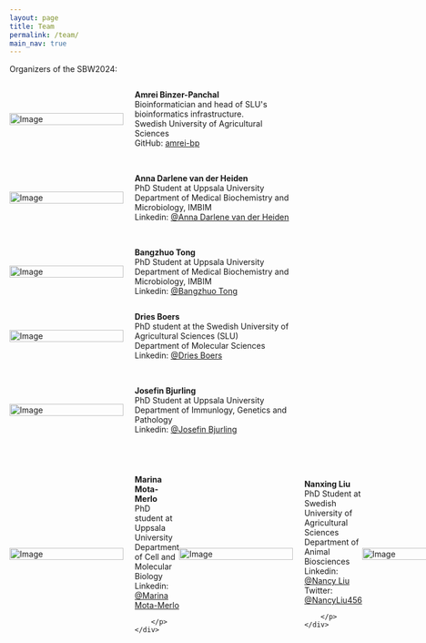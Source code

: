 ```yaml
---
layout: page
title: Team
permalink: /team/
main_nav: true
---
```


<!-- Team photo of SBW2024: will come later

<!-- add team picture here when you have -->

<!--  ![alt text]({{ site.baseurl }}/assets/team/simpsons_team.png "Team photo")  
-->

Organizers of the SBW2024:

<!-- member: -->
<!-- <h1 id="two column layout">Amrei Binzer-Panchal</h1>  this is a big title if you want-->

<div style="display: flex;align-items: center;">
    <div style="flex: 0 0 200px; padding-right: 10px;">
        <img src="{{ site.baseurl }}/assets/team/Amrei_modified.png" alt="Image" style="width: 100%;">
    </div>
    <div style="flex: 1; padding-left: 10px;">
        <!-- Place your text content here -->
        <p><strong>Amrei Binzer-Panchal </strong> <br>
        Bioinformatician and head of SLU's bioinformatics infrastructure. <br>
        Swedish University of Agricultural Sciences <br>
        GitHub: <a href="https://github.com/amrei-bp" target="_blank">
        amrei-bp</a>
        </p>
    </div>
</div>

<br>

<!-- member: -->
<!-- <h1 id="two column layout">Anna Darlene van der Heiden</h1>  this is a big title if you want-->

<div style="display: flex;align-items: center;">
    <div style="flex: 0 0 200px; padding-right: 10px;">
        <img src="{{ site.baseurl }}/assets/team/Anna_Darlene_modified.png" alt="Image" style="width: 100%;">
    </div>
    <div style="flex: 1; padding-left: 10px;">
        <!-- Place your text content here -->
        <p><strong>Anna Darlene van der Heiden </strong> <br>
        PhD Student at Uppsala University <br>
        Department of Medical Biochemistry and Microbiology, IMBIM <br>
        Linkedin: <a href="https://www.linkedin.com/in/advdh/" target="_blank">
        @Anna Darlene van der Heiden</a>
        </p>
    </div>
</div>

<br>

<!-- member: -->

<div style="display: flex;align-items: center;">
    <div style="flex: 0 0 200px; padding-right: 10px;">
        <img src="{{ site.baseurl }}/assets/team/Bangzhuo_tong_modified.png" alt="Image" style="width: 100%;">
    </div>
    <div style="flex: 1; padding-left: 10px;">
        <!-- Place your text content here -->
        <p><strong>Bangzhuo Tong </strong> <br>
        PhD Student at Uppsala University <br>
        Department of Medical Biochemistry and Microbiology, IMBIM <br>
        Linkedin: <a href="https://www.linkedin.com/in/bangzhuo-tong-23aa06272/" target="_blank">
        @Bangzhuo Tong</a>
        </p>
    </div>
</div>

<be>


<!-- member: -->

<div style="display: flex;align-items: center;">
    <div style="flex: 0 0 200px; padding-right: 10px;">
        <img src="{{ site.baseurl }}/assets/team/Dries Boers_modified.png" alt="Image" style="width: 100%;">
    </div>
    <div style="flex: 1; padding-left: 10px;">
        <!-- Place your text content here -->
        <p><strong>Dries Boers </strong> <br>
        PhD student at the Swedish University of Agricultural Sciences (SLU) <br>
        Department of Molecular Sciences <br>
        Linkedin: <a href="https://www.linkedin.com/in/driesboers/" target="_blank">
        @Dries Boers</a>
        </p>
    </div>
</div>

<br>


<!--  member: -->

<div style="display: flex;align-items: center;">
    <div style="flex: 0 0 200px; padding-right: 10px;">
        <img src="{{ site.baseurl }}/assets/team/Josefin_modified.png" alt="Image" style="width: 100%;">
    </div>
    <div style="flex: 1; padding-left: 10px;">
        <!-- Place your text content here -->
        <p><strong>Josefin Bjurling </strong> <br>
        PhD Student at Uppsala University <br>
        Department of Immunlogy, Genetics and Pathology<br>
        Linkedin: <a href="https://www.linkedin.com/in/josefin-bjurling-4b53001bb/" target="_blank">@Josefin Bjurling</a>
        </p>
    </div>
</div>

<br>


<!-- member: -->

<div style="display: flex;align-items: center;">
    <div style="flex: 0 0 200px; padding-right: 10px;">
        <img src="{{ site.baseurl }}/assets/team/Marina Mota-Merlo_modified.png" alt="Image" style="width: 100%;">
    </div>
    <div style="flex: 1; padding-left: 10px;">
        <!-- Place your text content here -->
        <p><strong>Marina Mota-Merlo </strong> <br>
        PhD student at Uppsala University<br>
        Department of Cell and Molecular Biology <br>
        Linkedin: <a href="https://www.linkedin.com/in/marina-mota-merlo-544623170/" target="_blank">@Marina Mota-Merlo</a> <br>

        </p>
    </div>
</div>

<br>

<!-- member: -->

<div style="display: flex;align-items: center;">
    <div style="flex: 0 0 200px; padding-right: 10px;">
        <img src="{{ site.baseurl }}/assets/team/Nanxing_liu_modified.png" alt="Image" style="width: 100%;">
    </div>
    <div style="flex: 1; padding-left: 10px;">
        <!-- Place your text content here -->
        <p><strong>Nanxing Liu </strong> <br>
        PhD Student at Swedish University of Agricultural Sciences<br>
        Department of Animal Biosciences <br>
        Linkedin: <a href="https://www.linkedin.com/in/nancy-liu-37479b229/" target="_blank">@Nancy Liu</a> <br>
        Twitter: <a href="https://x.com/NancyLiu456" target="_blank">@NancyLiu456</a> <br>


        </p>
    </div>
</div>

<br>

<!-- member: -->

<div style="display: flex;align-items: center;">
    <div style="flex: 0 0 200px; padding-right: 10px;">
        <img src="{{ site.baseurl }}/assets/team/Raphaela_Pensch_modified.png" alt="Image" style="width: 100%;">
    </div>
    <div style="flex: 1; padding-left: 10px;">
        <!-- Place your text content here -->
        <p><strong>Raphaela Pensch</strong> <br>
        PhD Student at Uppsala University <br>
        Department of Medical Biochemistry and Microbiology, IMBIM <br>
        Linkedin: <a href="https://www.linkedin.com/in/rpensch/" target="_blank">@Raphaela Pensch</a> <br>
        Twitter: <a href="https://x.com/rpensch?t=DG9EAHyuYHD2bC5eMAk-eg&s=09" target="_blank">@rpensch</a> <br>


        </p>
    </div>
</div>

<br>

<!-- member: -->

<div style="display: flex;align-items: center;">
    <div style="flex: 0 0 200px; padding-right: 10px;">
        <img src="{{ site.baseurl }}/assets/team/Thomas Simon_modified.png" alt="Image" style="width: 100%;">
    </div>
    <div style="flex: 1; padding-left: 10px;">
        <!-- Place your text content here -->
        <p><strong>Thomas Simon </strong> <br>
        PhD student at the Swedish University of Agriculture Sciences<br>
        Department of Animal Biosciences <br>
        Linkedin: <a href="https://www.linkedin.com/in/thomas-simon-098170271/" target="_blank">@Thomas Simon</a> <br>
        
        </p>
    </div>
</div>

<br>

<!-- member: -->

<div style="display: flex;align-items: center;">
    <div style="flex: 0 0 200px; padding-right: 10px;">
        <img src="{{ site.baseurl }}/assets/team/zelia bontemps_modified.png" alt="Image" style="width: 100%;">
    </div>
    <div style="flex: 1; padding-left: 10px;">
        <!-- Place your text content here -->
        <p><strong> Zélia Bontemps </strong> <br>
        Post-doctoral researcher at Uppsala University<br>
        Department of Medical Biochemistry and Microbiology, IMBIM <br>
        Linkedin: <a href="https://www.linkedin.com/in/z%C3%A9lia-bontemps-phd-466b3b1b7/" target="_blank">@Zélia Bontempsn</a> <br>
        GitHub: <a href="https://github.com/LascauxZelia" target="_blank">LascauxZelia</a>
        Twitter: <a href="https://x.com/zeliabontemps" target="_blank">@ZeliaBontemps</a> <br>


        </p>
    </div>
</div>

